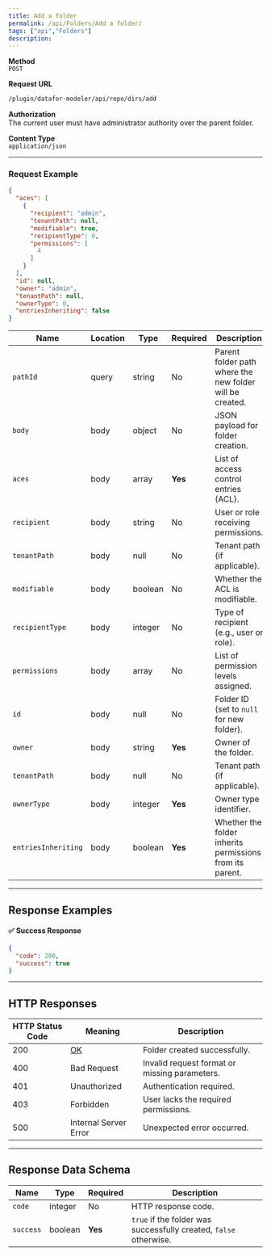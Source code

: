 ```yaml
---
title: Add a folder
permalink: /api/Folders/Add a folder/
tags: ["api","Folders"]
description:
---
```


**Method**  
`POST`

**Request URL**
```html
/plugin/datafor-modeler/api/repo/dirs/add
```

**Authorization**  
The current user must have administrator authority over the parent folder.

**Content Type**  
`application/json`

---

### **Request Example**

```json
{
  "aces": [
    {
      "recipient": "admin",
      "tenantPath": null,
      "modifiable": true,
      "recipientType": 0,
      "permissions": [
        4
      ]
    }
  ],
  "id": null,
  "owner": "admin",
  "tenantPath": null,
  "ownerType": 0,
  "entriesInheriting": false
}
```

| Name                  | Location | Type     | Required | Description |
|-----------------------|----------|---------|----------|-------------|
| `pathId`             | query     | string  | No       | Parent folder path where the new folder will be created. |
| `body`               | body      | object  | No       | JSON payload for folder creation. |
| `aces`               | body      | array   | **Yes**  | List of access control entries (ACL). |
| `recipient`          | body      | string  | No       | User or role receiving permissions. |
| `tenantPath`         | body      | null    | No       | Tenant path (if applicable). |
| `modifiable`         | body      | boolean | No       | Whether the ACL is modifiable. |
| `recipientType`      | body      | integer | No       | Type of recipient (e.g., user or role). |
| `permissions`        | body      | array   | No       | List of permission levels assigned. |
| `id`                | body      | null    | No       | Folder ID (set to `null` for new folder). |
| `owner`             | body      | string  | **Yes**  | Owner of the folder. |
| `tenantPath`        | body      | null    | No       | Tenant path (if applicable). |
| `ownerType`         | body      | integer | **Yes**  | Owner type identifier. |
| `entriesInheriting` | body      | boolean | **Yes**  | Whether the folder inherits permissions from its parent. |

---

## **Response Examples**

#### ✅ **Success Response**
```json
{
  "code": 200,
  "success": true
}
```

---

## **HTTP Responses**

| HTTP Status Code | Meaning                                                 | Description                                     |
|------------------|---------------------------------------------------------|-------------------------------------------------|
| 200              | [OK](https://tools.ietf.org/html/rfc7231#section-6.3.1) | Folder created successfully.                    |
| 400              | Bad Request                                             | Invalid request format or missing parameters.  |
| 401              | Unauthorized                                            | Authentication required.                        |
| 403              | Forbidden                                               | User lacks the required permissions.           |
| 500              | Internal Server Error                                   | Unexpected error occurred.                      |

---

## **Response Data Schema**

| Name      | Type    | Required | Description |
|-----------|--------|----------|-------------|
| `code`    | integer | No       | HTTP response code. |
| `success` | boolean | **Yes**  | `true` if the folder was successfully created, `false` otherwise. |